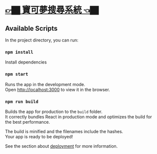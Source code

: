 # [👉🏿 寶可夢搜尋系統 👈🏿](https://pokemons.chihsuan-lee.dev/)



## Available Scripts

In the project directory, you can run:
### `npm install`   
Install dependencies   
### `npm start`

Runs the app in the development mode.\
Open [http://localhost:3000](http://localhost:3000) to view it in the browser.



### `npm run build`

Builds the app for production to the `build` folder.\
It correctly bundles React in production mode and optimizes the build for the best performance.

The build is minified and the filenames include the hashes.\
Your app is ready to be deployed!

See the section about [deployment](https://facebook.github.io/create-react-app/docs/deployment) for more information.


